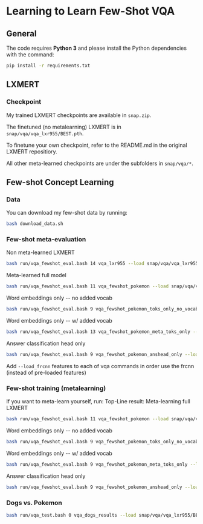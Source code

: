 # Learning to Learn Few-Shot VQA

## General 
The code requires **Python 3** and please install the Python dependencies with the command:
```bash
pip install -r requirements.txt
```

## LXMERT
### Checkpoint
My trained LXMERT checkpoints are available in `snap.zip`.

The finetuned (no metalearning) LXMERT is in `snap/vqa/vqa_lxr955/BEST.pth`.

To finetune your own checkpoint, refer to the README.md in the original LXMERT repositiory.

All other meta-learned checkpoints are under the subfolders in `snap/vqa/*`.


## Few-shot Concept Learning

### Data
You can download my few-shot data by running:
```bash
bash download_data.sh
```

### Few-shot meta-evaluation
Non meta-learned LXMERT
```bash
bash run/vqa_fewshot_eval.bash 14 vqa_lxr955 --load snap/vqa/vqa_lxr955/BEST --num_fewshot_updates 5 --test {val|test}
```

Meta-learned full model
```bash
bash run/vqa_fewshot_eval.bash 11 vqa_fewshot_pokemon --load snap/vqa/vqa_fewshot_pokemon/BEST --num_fewshot_updates 10 --test {val|test}
```

Word embeddings only -- no added vocab
```bash
bash run/vqa_fewshot_eval.bash 9 vqa_fewshot_pokemon_toks_only_no_vocab --load snap/vqa/vqa_fewshot_pokemon_toks_only_no_vocab/BEST --test {val|test} --meta_word_embeds_only --learn_word_embeds_only --num_fewshot_updates 10 --lr 1e-2
```

Word embeddings only -- w/ added vocab
```bash
bash run/vqa_fewshot_eval.bash 13 vqa_fewshot_pokemon_meta_toks_only --load snap/vqa/vqa_fewshot_pokemon_meta_toks_only/BEST --add_pokemon_vocab --test {val|test} --meta_word_embeds_only --learn_word_embeds_only --lr 1e-2 --num_fewshot_updates 10
```

Answer classification head only
```bash
bash run/vqa_fewshot_eval.bash 9 vqa_fewshot_pokemon_anshead_only --load snap/vqa/vqa_fewshot_pokemon_anshead_only/BEST --test {val|test} --num_fewshot_updates 10
```
Add `--load_frcnn` features to each of vqa commands in order use the frcnn (instead of pre-loaded features)


### Few-shot training (metalearning)
If you want to meta-learn yourself, run:
Top-Line result: Meta-learning full LXMERT
```bash
bash run/vqa_fewshot_eval.bash 11 vqa_fewshot_pokemon --load snap/vqa/vqa_lxr955/BEST --meta_epochs 50 --meta_lr 1e-4
```

Word embeddings only -- no added vocab
```bash
bash run/vqa_fewshot_eval.bash 9 vqa_fewshot_pokemon_toks_only_no_vocab --load snap/vqa/vqa_lxr955/BEST --meta_epochs 50 --meta_word_embeds_only --learn_word_embeds_only
```

Word embeddings only -- w/ added vocab
```bash
bash run/vqa_fewshot_eval.bash 9 vqa_fewshot_pokemon_meta_toks_only --load snap/vqa/vqa_lxr955/BEST --meta_epochs 50 --meta_word_embeds_only --learn_word_embeds_only --add_pokemon_vocab
```

Answer classification head only
```bash
bash run/vqa_fewshot_eval.bash 9 vqa_fewshot_pokemon_anshead_only --load snap/vqa/vqa_lxr955/BEST --meta_answer_head_only --meta_epochs 50
```

### Dogs vs. Pokemon
```bash
bash run/vqa_test.bash 0 vqa_dogs_results --load snap/vqa/vqa_lxr955/BEST --valid dogs_mut_excl --load_frcnn --test dogs_mut_excl --batchSize 1
```
